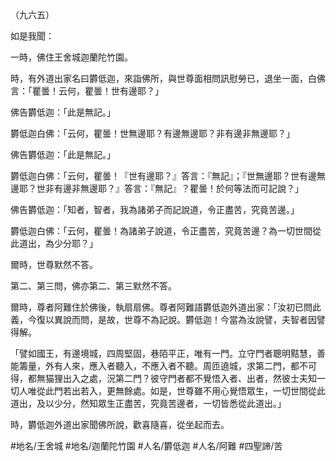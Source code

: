 （九六五）

如是我聞：

一時，佛住王舍城迦蘭陀竹園。

時，有外道出家名曰欝低迦，來詣佛所，與世尊面相問訊慰勞已，退坐一面，白佛言：「瞿曇！云何，瞿曇！世有邊耶？」

佛告欝低迦：「此是無記。」

欝低迦白佛：「云何，瞿曇！世無邊耶？有邊無邊耶？非有邊非無邊耶？」

佛告欝低迦：「此是無記。」

欝低迦白佛：「云何，瞿曇！『世有邊耶？』答言：『無記』；『世無邊耶？世有邊無邊耶？世非有邊非無邊耶？』答言：『無記』？瞿曇！於何等法而可記說？」

佛告欝低迦：「知者，智者，我為諸弟子而記說道，令正盡苦，究竟苦邊。」

欝低迦白佛：「云何，瞿曇！為諸弟子說道，令正盡苦，究竟苦邊？為一切世間從此道出，為少分耶？」

爾時，世尊默然不答。

第二、第三問，佛亦第二、第三默然不答。

爾時，尊者阿難住於佛後，執扇扇佛。尊者阿難語欝低迦外道出家：「汝初已問此義，今復以異說而問，是故，世尊不為記說。欝低迦！今當為汝說譬，夫智者因譬得解。

「譬如國王，有邊境城，四周堅固，巷陌平正，唯有一門。立守門者聰明黠慧，善能籌量，外有人來，應入者聽入，不應入者不聽。周匝遶城，求第二門，都不可得，都無猫狸出入之處，況第二門？彼守門者都不覺悟入者、出者，然彼士夫知一切人唯從此門若出若入，更無餘處。如是，世尊雖不用心覺悟眾生，一切世間從此道出，及以少分，然知眾生正盡苦，究竟苦邊者，一切皆悉從此道出。」

時，欝低迦外道出家聞佛所說，歡喜隨喜，從坐起而去。

#地名/王舍城
#地名/迦蘭陀竹園
#人名/欝低迦
#人名/阿難
#四聖諦/苦
